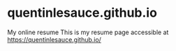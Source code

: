 # quentinlesauce.github.io
My online resume
This is my resume page accessible at https://quentinlesauce.github.io/